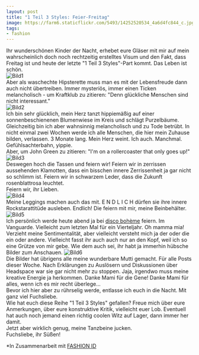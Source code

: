 ```yaml
---
layout: post
title: "1 Teil 3 Styles: Feier-Freitag"
image: https://farm6.staticflickr.com/5493/14252520534_4a6d4fc844_c.jpg
tags:
- fashion
---
```


Ihr wunderschönen Kinder der Nacht, erhebet eure Gläser mit mir auf mein wahrscheinlich doch noch rechtzeitig erstelltes Visum und den Fakt, dass Freitag ist und heute der letzte "1 Teil 3 Styles"-Part kommt. Das Leben ist schön.   
![Bild1](https://farm6.staticflickr.com/5513/14252883185_c9ee8c4dde_c.jpg)  
Aber als waschechte Hipsterette muss man es mit der Lebensfreude dann auch nicht übertreiben. Immer mysteriös, immer einen Ticken melancholisch - um Kraftklub zu zitieren: "Denn glückliche Menschen sind nicht interessant."  
![Bild2](https://farm6.staticflickr.com/5493/14252520534_4a6d4fc844_c.jpg)  
Ich bin sehr glücklich, mein Herz tanzt hippiemäßig auf einer sonnenbeschienenen Blumenwiese im Kreis und schlägt Purzelbäume. Gleichzeitig bin ich aber wahnsinnig melancholisch und zu Tode betrübt. In nicht einmal zwei Wochen werde ich alle Menschen, die hier mein Zuhause bilden, verlassen. 3 Monate lang. Mein Herz weint. Ich auch. Manchmal.  
Gefühlsachterbahn, yippie.  
Aber, um John Green zu zitieren: "I'm on a rollercoaster that only goes up!"  
![Bild3](https://farm3.staticflickr.com/2904/14249635781_db142216ba_c.jpg)  
Deswegen hoch die Tassen und feiern wir! Feiern wir in zerrissen aussehenden Klamotten, dass ein bisschen innere Zerrissenheit ja gar nicht so schlimm ist. Feiern wir in schwarzem Leder, dass die Zukunft rosenblattrosa leuchtet.  
Feiern wir, ihr Lieben.  
![Bild4](https://farm6.staticflickr.com/5516/14252943045_02bd81a0c1_c.jpg)  
Meine Leggings machen auch das mit. E N D L I C H dürfen sie ihre innere Rockstarattitüde ausleben. Endlich! Die feiern mit mir, meine Beinbehälter.
![Bild5](https://farm6.staticflickr.com/5531/14066367067_ddf227ac4b_c.jpg)  
Ich persönlich werde heute abend ja bei [disco bohème](https://www.facebook.com/events/444327879033665/) feiern. Im Vanguarde. Vielleicht zum letzten Mal für ein Vierteljahr. Oh mamma mia! Verzieht meine Sentimentalität, aber vielleicht versteht mich ja der oder die ein oder andere. Vielleicht fasst ihr auch auch nur an den Kopf, weil ich so eine Grütze von mir gebe. Wie dem auch sei, ihr habt ja immerhin hübsche Bilder zum Anschauen.
![Bild6](https://farm3.staticflickr.com/2938/14066232699_0ab695dfcc_c.jpg)    
Die Bilder hat übrigens alle meine wunderbare Mutti gemacht. Für alle Posts dieser Woche. Nach Erklärungen zu Auslösern und Diskussionen über Headspace war sie gar nicht mehr zu stoppen. Jaja, irgendwo muss meine kreative Energie ja herkommen. Danke Mami für die Gene! Danke Mami für alles, wenn ich es mir recht überlege...  
Bevor ich hier aber zu rührselig werde, entlasse ich euch in die Nacht. Mit ganz viel Fuchsliebe.  
Wie hat euch diese Reihe "1 Teil 3 Styles" gefallen? Freue mich über eure Anmerkungen, über eure konstruktive Kritik, vielleicht euer Lob. Eventuell hat auch noch jemand einen richtig coolen Witz auf Lager, dann immer her damit.  
Jetzt aber wirklich genug, meine Tanzbeine jucken.  
Fuchsliebe, ihr Süßen!



*In Zusammenarbeit mit [FASHION ID](http://www.fashionid.de/)